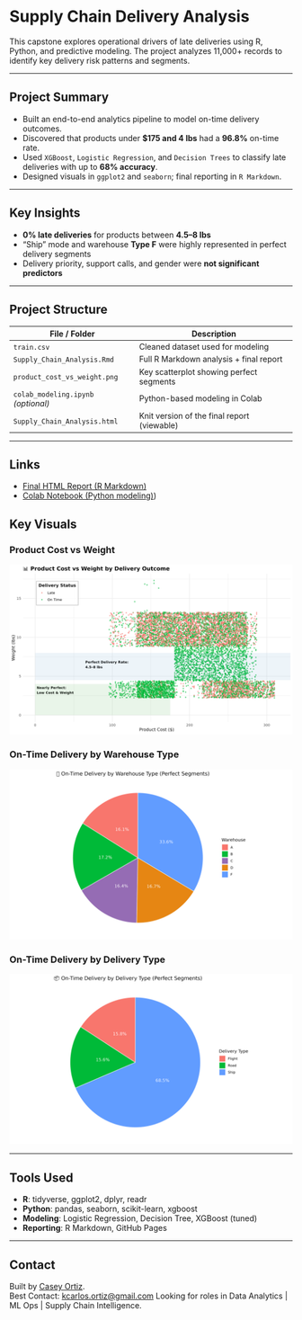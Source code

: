 # Supply Chain Delivery Analysis

This capstone explores operational drivers of late deliveries using R, Python, and predictive modeling. The project analyzes 11,000+ records to identify key delivery risk patterns and segments.

---

## Project Summary

- Built an end-to-end analytics pipeline to model on-time delivery outcomes.
- Discovered that products under **$175 and 4 lbs** had a **96.8%** on-time rate.
- Used `XGBoost`, `Logistic Regression`, and `Decision Trees` to classify late deliveries with up to **68% accuracy**.
- Designed visuals in `ggplot2` and `seaborn`; final reporting in `R Markdown`.

---

## Key Insights

- **0% late deliveries** for products between **4.5–8 lbs**
- “Ship” mode and warehouse **Type F** were highly represented in perfect delivery segments
- Delivery priority, support calls, and gender were **not significant predictors**

---

## Project Structure

| File / Folder              | Description                                  |
|---------------------------|----------------------------------------------|
| `train.csv`               | Cleaned dataset used for modeling            |
| `Supply_Chain_Analysis.Rmd` | Full R Markdown analysis + final report      |
| `product_cost_vs_weight.png` | Key scatterplot showing perfect segments     |
| `colab_modeling.ipynb` *(optional)* | Python-based modeling in Colab        |
| `Supply_Chain_Analysis.html` | Knit version of the final report (viewable) |

---

## Links

- [Final HTML Report (R Markdown)](./Supply-Chain-Analysis.html)
- [Colab Notebook (Python modeling)](https://colab.research.google.com/drive/1FVgIY6qvmbH7W0Zrpdu1KYgv2V9KvMJ5?usp=sharing))

## Key Visuals

### Product Cost vs Weight
![Product Cost vs Weight](./product_cost_vs_weight.png)

### On-Time Delivery by Warehouse Type
![On-Time Delivery by Warehouse](./on_time_delivery_by_warehouse_type.png)

### On-Time Delivery by Delivery Type
![On-Time Delivery by Delivery Type](./on_time_delivery_by_delivery_type.png)


---

## Tools Used

- **R**: tidyverse, ggplot2, dplyr, readr
- **Python**: pandas, seaborn, scikit-learn, xgboost
- **Modeling**: Logistic Regression, Decision Tree, XGBoost (tuned)
- **Reporting**: R Markdown, GitHub Pages

---

## Contact

Built by [Casey Ortiz](https://www.linkedin.com/in/kco1).  
Best Contact: kcarlos.ortiz@gmail.com
Looking for roles in Data Analytics | ML Ops | Supply Chain Intelligence.


